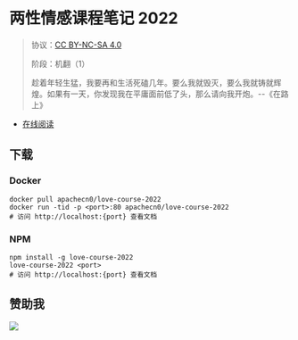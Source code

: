 <!--
    需要填充的占位符：
    
    README.md
    
        两性情感课程笔记 2022：文档中文名
        {nameEn}：文档英文名
        {urlEn}：文档原始链接
        lvcs2022：域名前缀
        飞龙：负责人名称
        wizardforcel：负责人 Github 用户名
        562826179：负责人 QQ
        love-course-2022：ApacheCN 的 Github 仓库名称
        love-course-2022：DockerHub 仓库名称
        love-course-2022：PYPI 包名称
        love-course-2022：NPM 包名称
    
    CNAME
    
        lvcs2022：域名前缀

    index.html
    
        两性情感课程笔记 2022：文档中文名
        #e4007f：显示颜色
        love-course-2022：ApacheCN 的 Github 仓库名称

    asset/docsify-apachecn-footer.js
    
        love-course-2022：ApacheCN 的 Github 仓库名称
-->

# 两性情感课程笔记 2022

> 协议：[CC BY-NC-SA 4.0](http://creativecommons.org/licenses/by-nc-sa/4.0/)
> 
> 阶段：机翻（1）
> 
> 趁着年轻生猛，我要再和生活死磕几年。要么我就毁灭，要么我就铸就辉煌。如果有一天，你发现我在平庸面前低了头，那么请向我开炮。--《在路上》

* [在线阅读](https://lvcs22.apachecn.org)

## 下载

### Docker

```
docker pull apachecn0/love-course-2022
docker run -tid -p <port>:80 apachecn0/love-course-2022
# 访问 http://localhost:{port} 查看文档
```

### NPM

```
npm install -g love-course-2022
love-course-2022 <port>
# 访问 http://localhost:{port} 查看文档
```

## 赞助我

![](https://img-blog.csdnimg.cn/20200112005920729.png)
